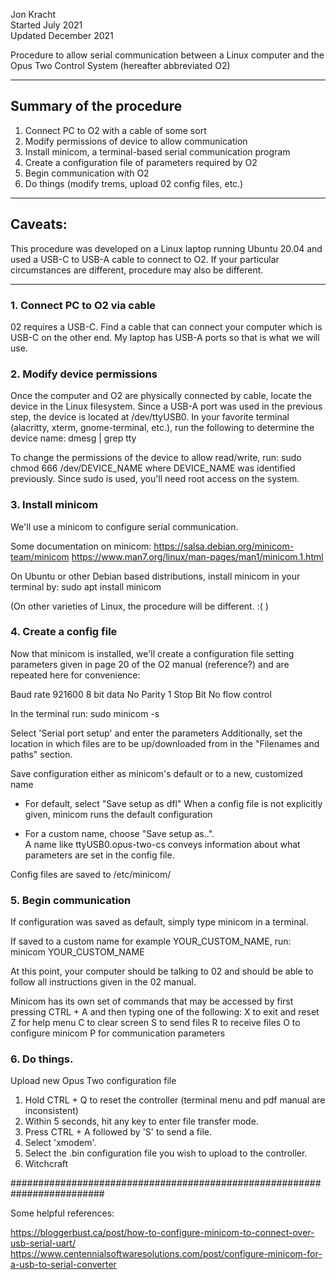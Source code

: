 Jon Kracht   
Started July 2021  
Updated December 2021  


Procedure to allow serial communication between a Linux computer and the Opus Two Control System (hereafter abbreviated O2)


---


## Summary of the procedure  
1. Connect PC to O2 with a cable of some sort  
2. Modify permissions of device to allow communication  
3. Install minicom, a terminal-based serial communication program  
4. Create a configuration file of parameters required by O2  
5. Begin communication with O2  
6. Do things (modify trems, upload 02 config files, etc.)  


---


## Caveats:
This procedure was developed on a Linux laptop running Ubuntu 20.04 and used a USB-C to USB-A cable to connect to O2.  If your particular circumstances are different, procedure may also be different.


---


### 1.  Connect PC to O2 via cable

02 requires a USB-C.  Find a cable that can connect your computer which is USB-C on the other end.  My laptop has USB-A ports so that is what we will use.



### 2.  Modify device permissions

Once the computer and O2 are physically connected by cable, locate the device in the Linux filesystem.  Since a USB-A port was used in the previous step, the device is located at /dev/ttyUSB0.
In your favorite terminal (alacritty, xterm, gnome-terminal, etc.), run the following to determine the device name:
dmesg | grep tty

To change the permissions of the device to allow read/write, run:
sudo chmod 666 /dev/DEVICE_NAME
where DEVICE_NAME was identified previously.  Since sudo is used, you'll need root access on the system.



### 3.  Install minicom


We'll use a minicom to configure serial communication.

Some documentation on minicom:
https://salsa.debian.org/minicom-team/minicom
https://www.man7.org/linux/man-pages/man1/minicom.1.html

On Ubuntu or other Debian based distributions, install minicom in your terminal by:
sudo apt install minicom

(On other varieties of Linux, the procedure will be different.  :( )



### 4.  Create a config file

Now that minicom is installed, we'll create a configuration file setting parameters given in page 20 of the O2 manual (reference?) and are repeated here for convenience:
 
Baud rate 921600 
8 bit data 
No Parity 
1 Stop Bit
No flow control

In the terminal run:
sudo minicom -s

Select 'Serial port setup' and enter the parameters
Additionally, set the location in which files are to be up/downloaded from in the "Filenames and paths" section.

Save configuration either as minicom's default or to a new, customized name
- For default, select "Save setup as dfl"
    When a config file is not explicitly given, minicom runs the default configuration

- For a custom name, choose "Save setup as..".  
    A name like ttyUSB0.opus-two-cs conveys information about what parameters are set in the config file.

Config files are saved to /etc/minicom/



### 5.  Begin communication

If configuration was saved as default, simply type minicom in a terminal.  

If saved to a custom name for example YOUR_CUSTOM_NAME, run:
minicom YOUR_CUSTOM_NAME

At this point, your computer should be talking to 02 and should be able to follow all instructions given in the 02 manual.

Minicom has its own set of commands that may be accessed by first pressing CTRL + A and then typing one of the following:
X to exit and reset
Z for help menu
C to clear screen
S to send files
R to receive files
O to configure minicom
P for communication parameters



### 6.  Do things.

Upload new Opus Two configuration file
1.  Hold CTRL + Q to reset the controller (terminal menu and pdf manual are inconsistent)
2.  Within 5 seconds, hit any key to enter file transfer mode.
3.  Press CTRL + A followed by 'S' to send a file.  
4.  Select 'xmodem'.  
5.  Select the .bin configuration file you wish to upload to the controller.
6.  Witchcraft

#########################################################################


Some helpful references:

https://bloggerbust.ca/post/how-to-configure-minicom-to-connect-over-usb-serial-uart/
https://www.centennialsoftwaresolutions.com/post/configure-minicom-for-a-usb-to-serial-converter



